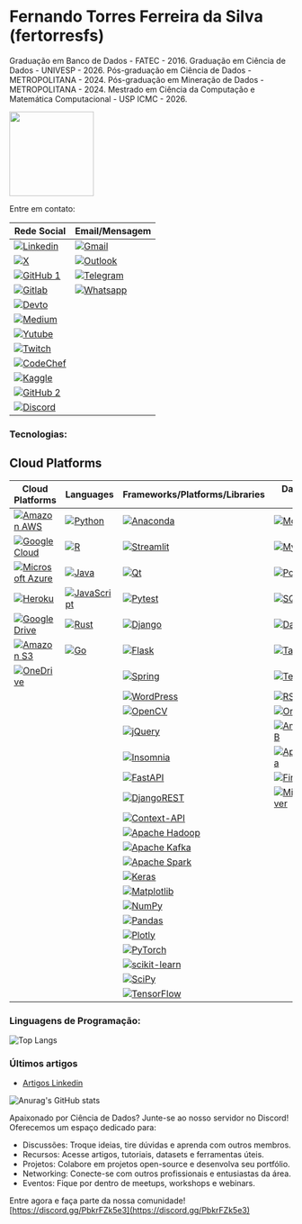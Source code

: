 # Fernando Torres Ferreira da Silva (fertorresfs)

Graduação em Banco de Dados - FATEC - 2016.
Graduação em Ciência de Dados - UNIVESP - 2026.
Pós-graduação em Ciência de Dados - METROPOLITANA - 2024.
Pós-graduação em Mineração de Dados - METROPOLITANA - 2024.
Mestrado em Ciência da Computação e Matemática Computacional - USP ICMC - 2026.

[<img src="https://media.licdn.com/dms/image/v2/D4D03AQFT1eooOtMQ_A/profile-displayphoto-shrink_200_200/profile-displayphoto-shrink_200_200/0/1711856059813?e=1750896000&v=beta&t=QA9Hk1qWfX4wrsHaD6j4zp-iuy0wapRDkm4x_zMEZdk" width="150" height="150">](https://github.com/fertorresfs)

Entre em contato:

| Rede Social | Email/Mensagem |
|-------------|----------------|
| [![Linkedin](https://img.shields.io/badge/LinkedIn-0077B5?style=for-the-badge&logo=linkedin&logoColor=white)](https://www.linkedin.com/in/fertorresfs/)<br> | [![Gmail](https://img.shields.io/badge/Gmail-D14836?style=for-the-badge&logo=gmail&logoColor=white)](mailto:phertorrez@gmail.com)<br> |
| [![X](https://img.shields.io/badge/X-%23000000.svg?style=for-the-badge&logo=X&logoColor=white)](https://x.com/fertorresfs)<br> | [![Outlook](https://img.shields.io/badge/Microsoft_Outlook-0078D4?style=for-the-badge&logo=microsoft-outlook&logoColor=white)](mailto:fernando-torres@live.com)<br> |
| [![GitHub 1](https://img.shields.io/badge/GitHub-100000?style=for-the-badge&logo=github&logoColor=white)](https://github.com/fertorresfs)<br> | [![Telegram](https://img.shields.io/badge/Telegram-2CA5E0?style=for-the-badge&logo=telegram&logoColor=white)](https://t.me/+5514998223377)<br> |
| [![Gitlab](https://img.shields.io/badge/GitLab-330F63?style=for-the-badge&logo=gitlab&logoColor=white)](https://gitlab.com/fertorresfs)<br> | [![Whatsapp](https://img.shields.io/badge/WhatsApp-25D366?style=for-the-badge&logo=whatsapp&logoColor=white)](https://wa.me/14998223377)<br> |
| [![Devto](https://img.shields.io/badge/dev.to-0A0A0A?style=for-the-badge&logo=devdotto&logoColor=white)](https://dev.to/fertorresfs)<br> | [](fernando-torres_2)|
| [![Medium](https://img.shields.io/badge/Medium-12100E?style=for-the-badge&logo=medium&logoColor=white)](https://medium.com/@fertorresfs)<br> | |
| [![Yutube](https://img.shields.io/badge/YouTube-FF0000?style=for-the-badge&logo=youtube&logoColor=white)](https://www.youtube.com/@fertorresfs)<br> | |
| [![Twitch](https://img.shields.io/badge/Twitch-9146FF?style=for-the-badge&logo=twitch&logoColor=white)](https://www.twitch.tv/fertorresfs)<br> | |
|[![CodeChef](https://img.shields.io/badge/CodeChef-%23964B00.svg?style=for-the-badge&logo=CodeChef&logoColor=white)](https://www.codechef.com/users/fernandotfs)<br> | |
| [![Kaggle](https://img.shields.io/badge/Kaggle-035a7d?style=for-the-badge&logo=kaggle&logoColor=white)](https://www.kaggle.com/fernandotfs)<br> | |
| [![GitHub 2](https://img.shields.io/badge/GitHub-100000?style=for-the-badge&logo=github&logoColor=white)](https://github.com/fertorresf)<br>| |
| [![Discord](https://img.shields.io/badge/Discord-7289DA?style=for-the-badge&logo=discord&logoColor=white)](https://img.shields.io/discord/:1307186050996899881)<br>| |

### Tecnologias:

## Cloud Platforms
                                                                            
| Cloud Platforms | Languages | Frameworks/Platforms/Libraries | Databases/Data Tools | Systems/Servers/Tools |
|-----------------|-----------|--------------------------------|----------------------|-----------------------|
|  [![Amazon AWS](https://img.shields.io/badge/Amazon_AWS-FF9900?style=for-the-badge&logo=amazonaws&logoColor=white)](https://aws.amazon.com/)<br> | [![Python](https://img.shields.io/badge/Python-3776AB?style=for-the-badge&logo=python&logoColor=white)](https://www.python.org/) | [![Anaconda](https://img.shields.io/badge/Anaconda-%2344A833.svg?style=for-the-badge&logo=anaconda&logoColor=white)](https://www.anaconda.com/download) | [![MongoDB](https://img.shields.io/badge/MongoDB-4EA94B?style=for-the-badge&logo=mongodb&logoColor=white)](https://www.mongodb.com/) | [![Apache](https://img.shields.io/badge/Apache-CA2136?style=for-the-badge&logo=apache&logoColor=white)](https://apache.org/) |
|  [![Google Cloud](https://img.shields.io/badge/Google_Cloud-4285F4?style=for-the-badge&logo=google-cloud&logoColor=white)](https://cloud.google.com/)<br> | [![R](https://img.shields.io/badge/R-276DC3?style=for-the-badge&logo=r&logoColor=white)](https://www.r-project.org/) | [![Streamlit](https://img.shields.io/badge/Streamlit-%23FE4B4B.svg?style=for-the-badge&logo=streamlit&logoColor=white)](https://streamlit.io/) | [![MySQL](https://img.shields.io/badge/MySQL-00000F?style=for-the-badge&logo=mysql&logoColor=white)](https://www.mysql.com/) | [![Git](https://img.shields.io/badge/GIT-E44C30?style=for-the-badge&logo=git&logoColor=white)](https://git-scm.com/) |
|  [![Microsoft Azure](https://img.shields.io/badge/Microsoft_Azure-0089D6?style=for-the-badge&logo=microsoft-azure&logoColor=white)](https://azure.microsoft.com/)<br> | [![Java](https://img.shields.io/badge/Java-ED8B00?style=for-the-badge&logo=openjdk&logoColor=white)](https://www.java.com/) | [![Qt](https://img.shields.io/badge/Qt-%23217346.svg?style=for-the-badge&logo=Qt&logoColor=white)](https://www.qt.io/) | [![PostgreSQL](https://img.shields.io/badge/PostgreSQL-316192?style=for-the-badge&logo=postgresql&logoColor=white)](https://www.postgresql.org/) | [![Linux](https://img.shields.io/badge/Linux-FCC624?style=for-the-badge&logo=linux&logoColor=black)](https://www.linux.org/) |
|  [![Heroku](https://img.shields.io/badge/Heroku-430098?style=for-the-badge&logo=heroku&logoColor=white)](https://www.heroku.com/)<br> | [![JavaScript](https://img.shields.io/badge/JavaScript-323330?style=for-the-badge&logo=javascript&logoColor=F7DF1E)](https://www.javascript.com/) | [![Pytest](https://img.shields.io/badge/pytest-%23ffffff.svg?style=for-the-badge&logo=pytest&logoColor=2f9fe3)](https://docs.pytest.org/en/stable/) | [![SQLite](https://img.shields.io/badge/SQLite-07405E?style=for-the-badge&logo=sqlite&logoColor=white)](https://www.sqlite.org/) | [![Windows](https://img.shields.io/badge/Windows-0078D6?style=for-the-badge&logo=windows&logoColor=white)](https://www.microsoft.com/en-us/windows) |
| [![Google Drive](https://img.shields.io/badge/Google%20Drive-4285F4?style=for-the-badge&logo=googledrive&logoColor=white)](https://drive.google.com/) | [![Rust](https://img.shields.io/badge/rust-%23000000.svg?style=for-the-badge&logo=rust&logoColor=white)](https://www.rust-lang.org/pt-BR/) | [![Django](https://img.shields.io/badge/Django-092E20?style=for-the-badge&logo=django&logoColor=white)](https://www.djangoproject.com/) | [![Databricks](https://img.shields.io/badge/Databricks-FF3621?style=for-the-badge&logo=Databricks&logoColor=white)](https://databricks.com/) | [![Oracle](https://img.shields.io/badge/Oracle-F80000?style=for-the-badge&logo=Oracle&logoColor=white)](https://www.oracle.com/) |
| [![Amazon S3](https://img.shields.io/badge/Amazon%20S3-FF9900?style=for-the-badge&logo=amazons3&logoColor=white)](https://aws.amazon.com/pt/s3/) | [![Go](https://img.shields.io/badge/go-%2300ADD8.svg?style=for-the-badge&logo=go&logoColor=white)](https://go.dev/) | [![Flask](https://img.shields.io/badge/Flask-000000?style=for-the-badge&logo=flask&logoColor=white)](https://flask.palletsprojects.com/en/2.3.x/) | [![Tableau](https://img.shields.io/badge/Tableau-E97627?style=for-the-badge&logo=Tableau&logoColor=white)](https://www.tableau.com/) | [![Apache Tomcat](https://img.shields.io/badge/apache%20tomcat-%23F8DC75.svg?style=for-the-badge&logo=apache-tomcat&logoColor=black)](https://tomcat.apache.org/) |
| [![OneDrive](https://img.shields.io/badge/OneDrive-white?style=for-the-badge&logo=Microsoft%20OneDrive&logoColor=0078D4)](onedrive.live.com) | | [![Spring](https://img.shields.io/badge/Spring-6DB33F?style=for-the-badge&logo=spring&logoColor=white)](https://spring.io/) | [![TensorFlow](https://img.shields.io/badge/TensorFlow-FF6F00?style=for-the-badge&logo=tensorflow&logoColor=white)](https://www.tensorflow.org/) | [![Apache Airflow](https://img.shields.io/badge/Apache%20Airflow-017CEE?style=for-the-badge&logo=Apache%20Airflow&logoColor=white)](https://airflow.apache.org/) |
| | | [![WordPress](https://img.shields.io/badge/WordPress-%23117AC9.svg?style=for-the-badge&logo=WordPress&logoColor=white)](https://br.wordpress.org/download/) | [![RStudio](https://img.shields.io/badge/RStudio-75AADB?style=for-the-badge&logo=RStudio&logoColor=white)](https://rstudio.com/) | [![Nginx](https://img.shields.io/badge/nginx-%23009639.svg?style=for-the-badge&logo=nginx&logoColor=white)](https://nginx.org/) |
| | | [![OpenCV](https://img.shields.io/badge/opencv-%23white.svg?style=for-the-badge&logo=opencv&logoColor=white)](https://opencv.org/) | [![Oracle](https://img.shields.io/badge/Oracle-F80000?style=for-the-badge&logo=Oracle&logoColor=white)](https://www.oracle.com/) | |
| | | [![jQuery](https://img.shields.io/badge/jquery-%230769AD.svg?style=for-the-badge&logo=jquery&logoColor=white)](https://jquery.com/) | [![AmazonDynamoDB](https://img.shields.io/badge/Amazon%20DynamoDB-4053D6?style=for-the-badge&logo=Amazon%20DynamoDB&logoColor=white)](https://aws.amazon.com/pt/dynamodb/) | |
| | | [![Insomnia](https://img.shields.io/badge/Insomnia-black?style=for-the-badge&logo=insomnia&logoColor=5849BE)](https://insomnia.rest/download) | [![ApacheCassandra](https://img.shields.io/badge/cassandra-%231287B1.svg?style=for-the-badge&logo=apache-cassandra&logoColor=white)](https://cassandra.apache.org/_/Apache-Cassandra-5.0-Moving-Toward-an-AI-Driven-Future.html) | |
| | | [![FastAPI](https://img.shields.io/badge/FastAPI-005571?style=for-the-badge&logo=fastapi)](https://fastapi.tiangolo.com/) | [![Firebase](https://img.shields.io/badge/firebase-a08021?style=for-the-badge&logo=firebase&logoColor=ffcd34)](https://firebase.google.com/?hl=pt-br) | |
| | | [![DjangoREST](https://img.shields.io/badge/DJANGO-REST-ff1709?style=for-the-badge&logo=django&logoColor=white&color=ff1709&labelColor=gray)](https://www.django-rest-framework.org/) | [![MicrosoftSQLServer](https://img.shields.io/badge/Microsoft%20SQL%20Server-CC2927?style=for-the-badge&logo=microsoft%20sql%20server&logoColor=white)](https://www.microsoft.com/pt-br/sql-server) | |
| | | [![Context-API](https://img.shields.io/badge/Context--Api-000000?style=for-the-badge&logo=react)](https://react.dev/blog/2023/03/16/introducing-react-dev) | |
| | | [![Apache Hadoop](https://img.shields.io/badge/Apache%20Hadoop-66CCFF?style=for-the-badge&logo=apachehadoop&logoColor=black)](https://hadoop.apache.org/) | |
| | | [![Apache Kafka](https://img.shields.io/badge/Apache%20Kafka-000?style=for-the-badge&logo=apachekafka)](https://kafka.apache.org/) | |
| | | [![Apache Spark](https://img.shields.io/badge/Apache%20Spark-FDEE21?style=flat-square&logo=apachespark&logoColor=black)](https://spark.apache.org/) | |
| | | [![Keras](https://img.shields.io/badge/Keras-%23D00000.svg?style=for-the-badge&logo=Keras&logoColor=white)](https://keras.io/) | |
| | | [![Matplotlib](https://img.shields.io/badge/Matplotlib-%23ffffff.svg?style=for-the-badge&logo=Matplotlib&logoColor=black)](https://matplotlib.org/) | |
| | | [![NumPy](https://img.shields.io/badge/numpy-%23013243.svg?style=for-the-badge&logo=numpy&logoColor=white)](https://numpy.org/) | |
| | | [![Pandas](https://img.shields.io/badge/pandas-%23150458.svg?style=for-the-badge&logo=pandas&logoColor=white)](https://pandas.pydata.org/) | |
| | | [![Plotly](https://img.shields.io/badge/Plotly-%233F4F75.svg?style=for-the-badge&logo=plotly&logoColor=white)](https://plotly.com/) | |
| | | [![PyTorch](https://img.shields.io/badge/PyTorch-%23EE4C2C.svg?style=for-the-badge&logo=PyTorch&logoColor=white)](https://pytorch.org/) | |
| | | [![scikit-learn](https://img.shields.io/badge/scikit--learn-%23F7931E.svg?style=for-the-badge&logo=scikit-learn&logoColor=white)](https://scikit-learn.org/stable/) | |
| | | [![SciPy](https://img.shields.io/badge/SciPy-%230C55A5.svg?style=for-the-badge&logo=scipy&logoColor=%white)](https://scipy.org/) | |
| | | [![TensorFlow](https://img.shields.io/badge/TensorFlow-%23FF6F00.svg?style=for-the-badge&logo=TensorFlow&logoColor=white)](https://www.tensorflow.org/?hl=pt-br) | |
                                                                    
### Linguagens de Programação:
![Top Langs](https://github-readme-stats.vercel.app/api/top-langs/?username=fertorresfs&hide_progress=true&theme=dark)

### Últimos artigos

- [Artigos Linkedin](https://www.linkedin.com/in/fertorresfs/recent-activity/articles/)<br/>


![Anurag's GitHub stats](https://github-readme-stats.vercel.app/api?username=fertorresfs&show_icons=true&theme=dark)

Apaixonado por Ciência de Dados? Junte-se ao nosso servidor no Discord! Oferecemos um espaço dedicado para:

- Discussões: Troque ideias, tire dúvidas e aprenda com outros membros.
- Recursos: Acesse artigos, tutoriais, datasets e ferramentas úteis.
- Projetos: Colabore em projetos open-source e desenvolva seu portfólio.
- Networking: Conecte-se com outros profissionais e entusiastas da área.
- Eventos: Fique por dentro de meetups, workshops e webinars.

Entre agora e faça parte da nossa comunidade! [https://discord.gg/PbkrFZk5e3](https://discord.gg/PbkrFZk5e3)
